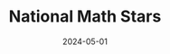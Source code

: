 ---  
layout: startup_page  
title: "National Math Stars"  
id: "nationalmathstars.org"  
permalink: "/nationalmathstarsnationalmathstars.org05012024/"  
website: "https://www.nationalmathstars.org/"  
funding_round: "Seed"  
funding_amount: "$16.5M"  
investors: "Carina Initiatives, The Polynera Fund"  
about: "National Math Stars (NMS) is a nonprofit organization providing a ten-year program of support and resources exceeding $100,000 per student to exceptionally gifted math students from underserved communities. The program aims to address the resource gap experienced by these students compared to wealthier peers, fostering their mathematical talent and enabling them to reach the frontiers of math and science. The program includes coaching, advanced courses, summer STEM experiences, and financial assistance."  
markets: "Education, STEM, Non-profit Organizations"  
hq: "Houston, Texas, United States"  
founded_year: "2023"  
linkedin: "https://www.linkedin.com/company/national-math-stars"  
twitter: ""  
instagram: ""  
facebook: ""  
crunchbase: "https://www.crunchbase.com/organization/national-math-stars?utm_source=linkedin&utm_medium=referral&utm_campaign=linkedin_companies&utm_content=profile_cta_anon&trk=funding_crunchbase"  
pitchbook: ""  

date_display: "01-May-2024"  
date: "2024-05-01"

# SEO Optimization  
meta_title: "National Math Stars - Seed Funding ($16.5M)"  
meta_description: "National Math Stars, National Math Stars (NMS) is a nonprofit organization providing a ten-year program of support and resources exceeding $100,000 per student to exceptio..."  
meta_keywords: "National Math Stars, Education, STEM, Non-profit Organizations, Seed funding"  
canonical_url: "https://startup.projectstartups.com/nationalmathstarsnationalmathstars.org05012024/"  
---